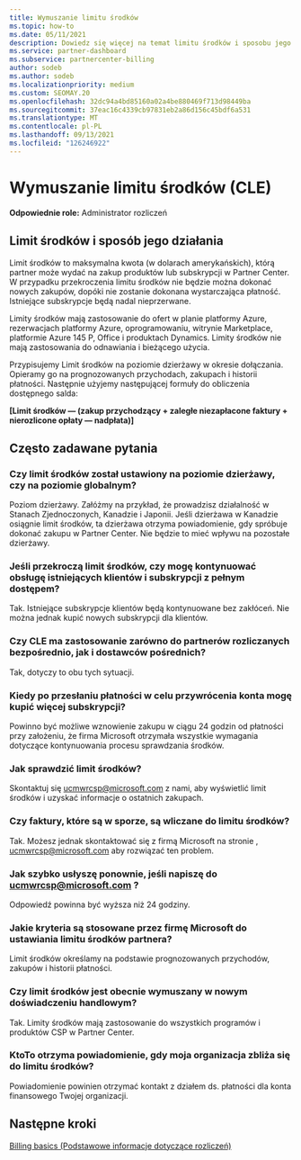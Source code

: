 ```yaml
---
title: Wymuszanie limitu środków
ms.topic: how-to
ms.date: 05/11/2021
description: Dowiedz się więcej na temat limitu środków i sposobu jego obliczania. Zawiera często zadawane pytania.
ms.service: partner-dashboard
ms.subservice: partnercenter-billing
author: sodeb
ms.author: sodeb
ms.localizationpriority: medium
ms.custom: SEOMAY.20
ms.openlocfilehash: 32dc94a4bd85160a02a4be880469f713d98449ba
ms.sourcegitcommit: 37eac16c4339cb97831eb2a86d156c45bdf6a531
ms.translationtype: MT
ms.contentlocale: pl-PL
ms.lasthandoff: 09/13/2021
ms.locfileid: "126246922"
---
```

# <a name="credit-limit-enforcement-cle"></a>Wymuszanie limitu środków (CLE)

**Odpowiednie role:** Administrator rozliczeń

## <a name="your-credit-limit-and-how-it-works"></a>Limit środków i sposób jego działania

Limit środków to maksymalna kwota (w dolarach amerykańskich), którą partner może wydać na zakup produktów lub subskrypcji w Partner Center. W przypadku przekroczenia limitu środków nie będzie można dokonać nowych zakupów, dopóki nie zostanie dokonana wystarczająca płatność. Istniejące subskrypcje będą nadal nieprzerwane.

Limity środków mają zastosowanie do ofert w planie platformy Azure, rezerwacjach platformy Azure, oprogramowaniu, witrynie Marketplace, platformie Azure 145 P, Office i produktach Dynamics. Limity środków nie mają zastosowania do odnawiania i bieżącego użycia.

Przypisujemy Limit środków na poziomie dzierżawy w okresie dołączania. Opieramy go na prognozowanych przychodach, zakupach i historii płatności. Następnie użyjemy następującej formuły do obliczenia dostępnego salda:

**[Limit środków — (zakup przychodzący + zaległe niezapłacone faktury + nierozlicone opłaty — nadpłata)]**

## <a name="frequently-asked-questions"></a>Często zadawane pytania

### <a name="is-my-credit-limit-set-at-the-tenant-or-global-level"></a>Czy limit środków został ustawiony na poziomie dzierżawy, czy na poziomie globalnym?

Poziom dzierżawy. Załóżmy na przykład, że prowadzisz działalność w Stanach Zjednoczonych, Kanadzie i Japonii. Jeśli dzierżawa w Kanadzie osiągnie limit środków, ta dzierżawa otrzyma powiadomienie, gdy spróbuje dokonać zakupu w Partner Center. Nie będzie to mieć wpływu na pozostałe dzierżawy. 

### <a name="if-i-exceed-my-credit-limit-can-i-continue-servicing-existing-customers-and-subscriptions-with-full-access"></a>Jeśli przekroczą limit środków, czy mogę kontynuować obsługę istniejących klientów i subskrypcji z pełnym dostępem?

Tak. Istniejące subskrypcje klientów będą kontynuowane bez zakłóceń. Nie można jednak kupić nowych subskrypcji dla klientów.

### <a name="does-cle-apply-to-both-direct-bill-partners-and-indirect-providers"></a>Czy CLE ma zastosowanie zarówno do partnerów rozliczanych bezpośrednio, jak i dostawców pośrednich?

Tak, dotyczy to obu tych sytuacji.

### <a name="after-i-submit-my-payment-to-reinstate-my-account-when-can-i-purchase-more-subscriptions"></a>Kiedy po przesłaniu płatności w celu przywrócenia konta mogę kupić więcej subskrypcji? 

Powinno być możliwe wznowienie zakupu w ciągu 24 godzin od płatności przy założeniu, że firma Microsoft otrzymała wszystkie wymagania dotyczące kontynuowania procesu sprawdzania środków.

### <a name="how-can-i-check-my-credit-limit"></a>Jak sprawdzić limit środków?

Skontaktuj się [ucmwrcsp@microsoft.com](mailto:ucmwrcsp@microsoft.com) z nami, aby wyświetlić limit środków i uzyskać informacje o ostatnich zakupach.

### <a name="do-invoices-that-are-in-dispute-count-against-the-credit-limit"></a>Czy faktury, które są w sporze, są wliczane do limitu środków?

Tak. Możesz jednak skontaktować się z firmą Microsoft na stronie , [ucmwrcsp@microsoft.com](mailto:ucmwrcsp@microsoft.com) aby rozwiązać ten problem.

### <a name="how-soon-will-i-hear-back-if-i-write-to-ucmwrcspmicrosoftcom"></a>Jak szybko usłyszę ponownie, jeśli napiszę do ucmwrcsp@microsoft.com ?

Odpowiedź powinna być wyższa niż 24 godziny. 

### <a name="what-criteria-does-microsoft-use-for-setting-a-partners-credit-limit"></a>Jakie kryteria są stosowane przez firmę Microsoft do ustawiania limitu środków partnera?

Limit środków określamy na podstawie prognozowanych przychodów, zakupów i historii płatności.

### <a name="is-the-credit-limit-currently-enforced-on-the-new-commerce-experience"></a>Czy limit środków jest obecnie wymuszany w nowym doświadczeniu handlowym?

Tak. Limity środków mają zastosowanie do wszystkich programów i produktów CSP w Partner Center.

### <a name="who-will-receive-the-notification-when-my-organization-is-nearing-its-credit-limit"></a>KtoTo otrzyma powiadomienie, gdy moja organizacja zbliża się do limitu środków?

Powiadomienie powinien otrzymać kontakt z działem ds. płatności dla konta finansowego Twojej organizacji.

## <a name="next-steps"></a>Następne kroki

[Billing basics (Podstawowe informacje dotyczące rozliczeń)](./billing-basics.md)
